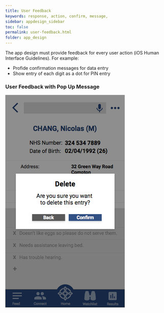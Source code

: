 ```yaml
---
title: User Feedback   
keywords: response, action, confirm, message,
sidebar: appdesign_sidebar
toc: false
permalink: user-feedback.html
folder: app_design 
---
```


The app design must provide feedback for every user action (iOS Human Interface Guidelines). For example:

* Profide confirmation messages for data entry
* Show entry of each digit as a dot for PIN entry

### User Feedback with Pop Up Message

<img class="img-responsive img-thumbnail" src="/images/examples/design-standards-user-interaction-feedback.png">
